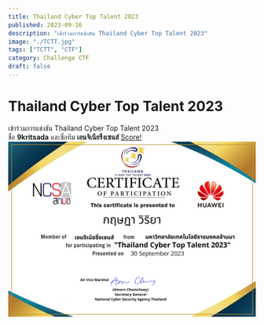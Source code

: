 ```yaml
---
title: Thailand Cyber Top Talent 2023
published: 2023-09-16
description: "เข้าร่วมการแข่งขัน Thailand Cyber Top Talent 2023"
image: "./TCTT.jpg"
tags: ["TCTT", "CTF"]
category: Challenge CTF
draft: false
---
```


# Thailand Cyber Top Talent 2023
เข้าร่วมการแข่งขัน  Thailand Cyber Top Talent 2023\
ชื่อ **9kritsada** และชื่อทีม **เอนจิเนียริ่งเซนส์** 
[Score!](https://cloud.ctf.in.th/score/view.html?id=DVBTLV9D0W&t=oL3n5Xg2DaZaVIiale3QRXEtycxrtBSQuQOat+sUnJU=)
![Certificate!](./CER-TCTT2023.png)